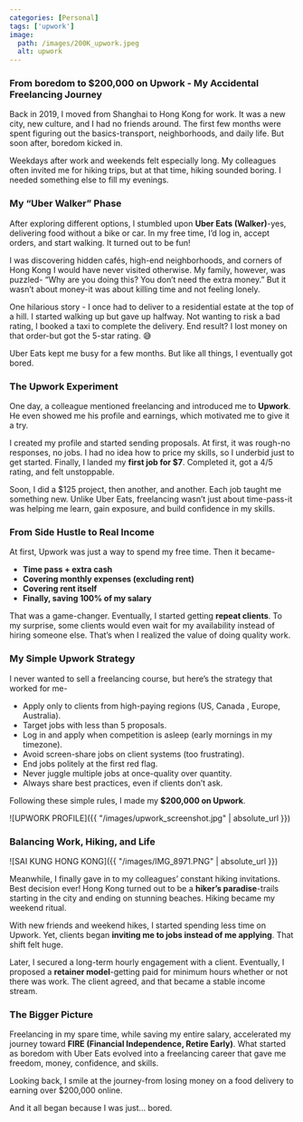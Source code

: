 ```yaml
---
categories: [Personal]
tags: ['upwork']
image:
  path: /images/200K_upwork.jpeg
  alt: upwork
---
```


### From boredom to $200,000 on Upwork - My Accidental Freelancing Journey

Back in 2019, I moved from Shanghai to Hong Kong for work. It was a new city, new culture, and I had no friends around. The first few months were spent figuring out the basics-transport, neighborhoods, and daily life. But soon after, boredom kicked in.

Weekdays after work and weekends felt especially long. My colleagues often invited me for hiking trips, but at that time, hiking sounded boring. I needed something else to fill my evenings.

### My “Uber Walker” Phase

After exploring different options, I stumbled upon **Uber Eats (Walker)**-yes, delivering food without a bike or car. In my free time, I’d log in, accept orders, and start walking. It turned out to be fun!

I was discovering hidden cafés, high-end neighborhoods, and corners of Hong Kong I would have never visited otherwise. My family, however, was puzzled-
“Why are you doing this? You don’t need the extra money.”
But it wasn’t about money-it was about killing time and not feeling lonely.

One hilarious story - I once had to deliver to a residential estate at the top of a hill. I started walking up but gave up halfway. Not wanting to risk a bad rating, I booked a taxi to complete the delivery. End result? I lost money on that order-but got the 5-star rating. 😅

Uber Eats kept me busy for a few months. But like all things, I eventually got bored.

### The Upwork Experiment

One day, a colleague mentioned freelancing and introduced me to **Upwork**. He even showed me his profile and earnings, which motivated me to give it a try.

I created my profile and started sending proposals. At first, it was rough-no responses, no jobs. I had no idea how to price my skills, so I underbid just to get started. Finally, I landed my **first job for $7**. Completed it, got a 4/5 rating, and felt unstoppable.

Soon, I did a $125 project, then another, and another. Each job taught me something new. Unlike Uber Eats, freelancing wasn’t just about time-pass-it was helping me learn, gain exposure, and build confidence in my skills.

### From Side Hustle to Real Income

At first, Upwork was just a way to spend my free time. Then it became-

* **Time pass + extra cash**
* **Covering monthly expenses (excluding rent)**
* **Covering rent itself**
* **Finally, saving 100% of my salary**

That was a game-changer. Eventually, I started getting **repeat clients**. To my surprise, some clients would even wait for my availability instead of hiring someone else. That’s when I realized the value of doing quality work.

### My Simple Upwork Strategy

I never wanted to sell a freelancing course, but here’s the strategy that worked for me-

* Apply only to clients from high-paying regions (US, Canada , Europe, Australia).
* Target jobs with less than 5 proposals.
* Log in and apply when competition is asleep (early mornings in my timezone).
* Avoid screen-share jobs on client systems (too frustrating).
* End jobs politely at the first red flag.
* Never juggle multiple jobs at once-quality over quantity.
* Always share best practices, even if clients don’t ask.

Following these simple rules, I made my **$200,000 on Upwork**.

![UPWORK PROFILE]({{ "/images/upwork_screenshot.jpg" | absolute_url }})

### Balancing Work, Hiking, and Life
![SAI KUNG HONG KONG]({{ "/images/IMG_8971.PNG" | absolute_url }})

Meanwhile, I finally gave in to my colleagues’ constant hiking invitations. Best decision ever! Hong Kong turned out to be a **hiker’s paradise**-trails starting in the city and ending on stunning beaches. Hiking became my weekend ritual.

With new friends and weekend hikes, I started spending less time on Upwork. Yet, clients began **inviting me to jobs instead of me applying**. That shift felt huge.

Later, I secured a long-term hourly engagement with a client. Eventually, I proposed a **retainer model**-getting paid for minimum hours whether or not there was work. The client agreed, and that became a stable income stream.

### The Bigger Picture

Freelancing in my spare time, while saving my entire salary, accelerated my journey toward **FIRE (Financial Independence, Retire Early)**. What started as boredom with Uber Eats evolved into a freelancing career that gave me freedom, money, confidence, and skills.

Looking back, I smile at the journey-from losing money on a food delivery to earning over $200,000 online.

And it all began because I was just… bored.
